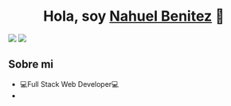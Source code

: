 <div align="center">
<h1 align="center">Hola, soy <a href="https://aristi.dev">Nahuel Benitez</a> 👋</h1>
</div>
<img src="https://i.imgur.com/tSIPNGN.png">

<a target="_blank" href="https://www.linkedin.com/in/nahuel-benitez/">
<img src="https://img.shields.io/badge/LinkedIn-0077B5?style=for-the-badge&logo=linkedin&logoColor=white" />
</a>

## Sobre mi

- 💻​Full Stack Web Developer💻​
- <br>

